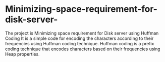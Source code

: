 # Minimizing-space-requirement-for-disk-server-
The project is Minimizing space requirement for Disk server using Huffman Coding It is a simple code for encoding the characters according to their frequencies using Huffman coding technique.
Huffman coding is a prefix coding technique that encodes characters based on their frequencies using Heap properties.
